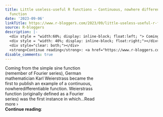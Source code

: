 ```yaml
---
title: Little useless-useful R functions – Continuous, nowhere differentiable Weierstrass
  function
date: '2023-09-06'
linkTitle: https://www.r-bloggers.com/2023/09/little-useless-useful-r-functions-continuous-nowhere-differentiable-weierstrass-function/
source: R-bloggers
description: |-
  <div style = "width:60%; display: inline-block; float:left; "> Coming from the simple sine function (remember of Fourier series), German mathematician Karl Weierstrass became the first to publish an example of a continuous, nowheredifferentiable function. Weierstrass function (originally defined as a Fourier series) was the first instance in which…Read more ›</div>
  <div style = "width: 40%; display: inline-block; float:right;"></div>
  <div style="clear: both;"></div>
  <strong>Continue reading</strong>: <a href="https://www.r-bloggers.com/2023/09/little-useless-useful-r-functions-continuous-nowhe ...
disable_comments: true
---
```

<div style = "width:60%; display: inline-block; float:left; "> Coming from the simple sine function (remember of Fourier series), German mathematician Karl Weierstrass became the first to publish an example of a continuous, nowheredifferentiable function. Weierstrass function (originally defined as a Fourier series) was the first instance in which…Read more ›</div>
<div style = "width: 40%; display: inline-block; float:right;"></div>
<div style="clear: both;"></div>
<strong>Continue reading</strong>: <a href="https://www.r-bloggers.com/2023/09/little-useless-useful-r-functions-continuous-nowhe ...